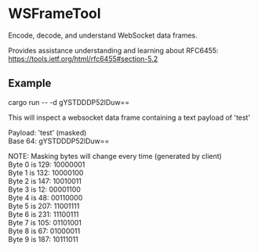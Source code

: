 # WSFrameTool

Encode, decode, and understand  WebSocket data frames.

Provides assistance understanding and learning about RFC6455:
https://tools.ietf.org/html/rfc6455#section-5.2

## Example

cargo run -- -d gYSTDDDP52lDuw==

This will inspect a websocket data frame containing a text payload of 'test'

Payload: 'test' (masked)\
Base 64: gYSTDDDP52lDuw==

NOTE: Masking bytes will change every time (generated by client)\
Byte  0 is 129: 10000001\
Byte  1 is 132: 10000100\
Byte  2 is 147: 10010011\
Byte  3 is  12: 00001100\
Byte  4 is  48: 00110000\
Byte  5 is 207: 11001111\
Byte  6 is 231: 11100111\
Byte  7 is 105: 01101001\
Byte  8 is  67: 01000011\
Byte  9 is 187: 10111011
